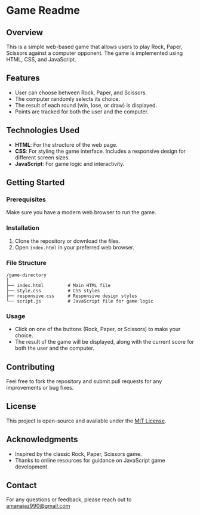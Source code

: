 # Game Readme

## Overview
This is a simple web-based game that allows users to play Rock, Paper, Scissors against a computer opponent. The game is implemented using HTML, CSS, and JavaScript.

## Features
- User can choose between Rock, Paper, and Scissors.
- The computer randomly selects its choice.
- The result of each round (win, lose, or draw) is displayed.
- Points are tracked for both the user and the computer.

## Technologies Used
- **HTML**: For the structure of the web page.
- **CSS**: For styling the game interface. Includes a responsive design for different screen sizes.
- **JavaScript**: For game logic and interactivity.

## Getting Started

### Prerequisites
Make sure you have a modern web browser to run the game.

### Installation
1. Clone the repository or download the files.
2. Open `index.html` in your preferred web browser.

### File Structure
```
/game-directory
│
├── index.html         # Main HTML file
├── style.css          # CSS styles
├── responsive.css     # Responsive design styles
└── script.js          # JavaScript file for game logic
```

### Usage
- Click on one of the buttons (Rock, Paper, or Scissors) to make your choice.
- The result of the game will be displayed, along with the current score for both the user and the computer.

## Contributing
Feel free to fork the repository and submit pull requests for any improvements or bug fixes.

## License
This project is open-source and available under the [MIT License](LICENSE).

## Acknowledgments
- Inspired by the classic Rock, Paper, Scissors game.
- Thanks to online resources for guidance on JavaScript game development.

## Contact
For any questions or feedback, please reach out to amanajaz990@gmail.com 

